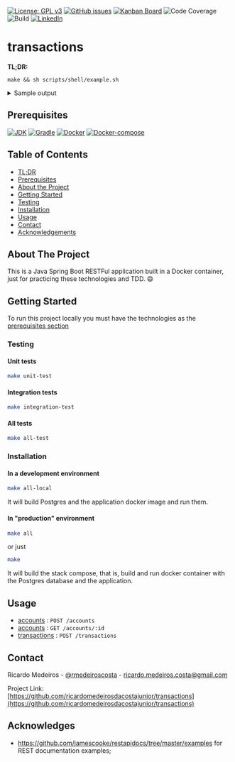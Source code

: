 [![License: GPL v3](https://img.shields.io/badge/License-GPLv3-blue.svg)](https://www.gnu.org/licenses/gpl-3.0)
[![GitHub issues](https://img.shields.io/github/issues/ricardomedeirosdacostajunior/transactions)](https://github.com/ricardomedeirosdacostajunior/transactions/issues)
[![Kanban Board](https://img.shields.io/badge/Kanban-%20Board-red)](https://github.com/ricardomedeirosdacostajunior/transactions/projects/1)
![Code Coverage](https://img.shields.io/badge/coverage-100%25-green)\
![Build](https://img.shields.io/badge/build-passing-green)
[![LinkedIn](https://img.shields.io/badge/-LinkedIn-black.svg?style=flat-square&logo=linkedin&colorB=555)](https://www.linkedin.com/in/ricardo-medeiros-da-costa-junior-18773246/)
# transactions
**TL;DR:**
```console
make && sh scripts/shell/example.sh
```

<details>
<summary>
Sample output
</summary>

```sh
>  $ sh scripts/shell/example.sh
Creating a new account
curl -sX POST http://localhost:8080/accounts -d @scripts/json/account.json -H "Content-type: application/json" | grep -Po '(?<=id":")[^"]+'
Account UUID created
b0954aa6-9381-412b-87a0-4c849a562dbb

Querying this ID b0954aa6-9381-412b-87a0-4c849a562dbb
curl -sX GET http://localhost:8080/accounts/b0954aa6-9381-412b-87a0-4c849a562dbb
{"document_number":"06388715907","id":"b0954aa6-9381-412b-87a0-4c849a562dbb"}

Creating account error example
curl -sX POST http://localhost:8080/accounts -d @scripts/json/account-error.json -H 'Content-type: application/json'
Account invalid or not found

Creating a new transaction according this account UUID b0954aa6-9381-412b-87a0-4c849a562dbb
curl -sX POST http://localhost:8080/transactions -d '{ "account_id": "b0954aa6-9381-412b-87a0-4c849a562dbb", "operation_type": "1", "amount": 123.45 }' -H 'Content-type: application/json'
{"amount":-123.45,"id":"3eb28df5-7b10-4834-b7ca-54b4a50f78f9","account_id":"b0954aa6-9381-412b-87a0-4c849a562dbb","operation_type":1,"event_date":"2020-06-02T13:37:56.769392201"}

```
</details>

## Prerequisites
[![JDK](https://img.shields.io/badge/JDK-14.0.1--zulu-orange)](https://www.azul.com/downloads/zulu-community/?architecture=x86-64-bit&package=jdk)
[![Gradle](https://img.shields.io/badge/Gradle-6.4.1-brightgreen)](https://gradle.org/install/)
[![Docker](https://img.shields.io/badge/Docker-%3E%3D19.03.6-blue)](https://www.docker.com/)
[![Docker-compose](https://img.shields.io/badge/Docker--compose-%3E%3D1.21.0-blue)](https://github.com/docker/compose/releases)

## Table of Contents
* [TL;DR](#transactions)
* [Prerequisites](#prerequisites)
* [About the Project](#about-the-project)
* [Getting Started](#getting-started)
* [Testing](#testing)
* [Installation](#installation)
* [Usage](#usage)
* [Contact](#contact)
* [Acknowledgements](#acknowledgements)

## About The Project

This is a Java Spring Boot RESTFul application built in a Docker container, just for practicing these technologies and TDD. :smile:

## Getting Started

To run this project locally you must have the technologies as the [prerequisites section](#prerequisites)

### Testing
#### Unit tests
```sh
make unit-test
```

#### Integration tests
```sh
make integration-test
```

#### All tests
```sh
make all-test
```

### Installation
#### In a development environment

```sh
make all-local
```
It will build Postgres and the application docker image and run them.

#### In "production" environment
```sh
make all
```
or just
```sh
make
```
It will build the stack compose, that is, build and run docker container with the Postgres database and the application.

## Usage

* [accounts](documentation/post-accounts.md) : `POST /accounts`
* [accounts](documentation/get-accounts.md) : `GET /accounts/:id`
* [transactions](documentation/post-transactions.md) : `POST /transactions`

## Contact

Ricardo Medeiros - [@rmedeiroscosta](https://twitter.com/rmedeiroscosta) - ricardo.medeiros.costa@gmail.com

Project Link: [https://github.com/ricardomedeirosdacostajunior/transactions](https://github.com/ricardomedeirosdacostajunior/transactions)

## Acknowledges
- https://github.com/jamescooke/restapidocs/tree/master/examples for REST documentation examples;
